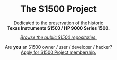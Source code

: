<h1 align="center">The S1500 Project</h1>
<p align="center">Dedicated to the preservation of the historic<BR><B>Texas Instruments S1500 / HP 9000 Series 1500.</B><BR></p>
<p align="center"><A HREF="https://github.com/orgs/TI-S1500/repositories"><I>Browse the public S1500 repositories</I>.</A></p>
<p align="center">Are <B>you</B> an S1500 owner / user / developer / hacker?<br>
<A HREF="https://github.com/TI-S1500/.github/issues/new">Apply for S1500 Project membership.</A></p>
